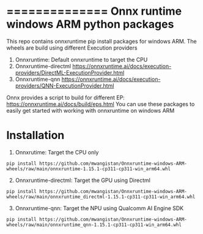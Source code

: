 ==============
Onnx runtime windows ARM python packages
==============

This repo contains onnxruntime pip install packages for windows ARM. The wheels are build using different Execution providers
1. Onnxruntime: Default onnxruntime to target the CPU
2. Onnxruntime-directml <https://onnxruntime.ai/docs/execution-providers/DirectML-ExecutionProvider.html>
3. Onnxruntime-qnn <https://onnxruntime.ai/docs/execution-providers/QNN-ExecutionProvider.html>

Onnx provides a script to build for different EP: <https://onnxruntime.ai/docs/build/eps.html>
You can use these packages to easily get started with working with onnxruntime on windows ARM

Installation
============
1. Onnxrutime: Target the CPU only
```
pip install https://github.com/mwangistan/Onnxruntime-windows-ARM-wheels/raw/main/onnxruntime-1.15.1-cp311-cp311-win_arm64.whl
```
2. Onnxruntime-directml: Target the GPU using Directml
```
pip install https://github.com/mwangistan/Onnxruntime-windows-ARM-wheels/raw/main/onnxruntime_directml-1.15.1-cp311-cp311-win_arm64.whl
```
3. Onnxruntime-qnn: Target the NPU using Qualcomm AI Engine SDK
```
pip install https://github.com/mwangistan/Onnxruntime-windows-ARM-wheels/raw/main/onnxruntime_qnn-1.15.1-cp311-cp311-win_arm64.whl
```
